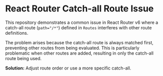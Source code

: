 # React Router Catch-all Route Issue

This repository demonstrates a common issue in React Router v6 where a catch-all route (`path="/*"`) defined in `Routes` interferes with other route definitions.

The problem arises because the catch-all route is always matched first, preventing other routes from being evaluated.  This is particularly problematic when other routes are added, resulting in only the catch-all route being used.

**Solution:**  Adjust route order or use a more specific catch-all.
